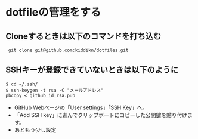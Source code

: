 # dotfileの管理をする
## Cloneするときは以下のコマンドを打ち込む
` git clone git@github.com:kiddikn/dotfiles.git`

## SSHキーが登録できていないときは以下のように
    $ cd ~/.ssh/
    $ ssh-keygen -t rsa -C "メールアドレス"
    pbcopy < github_id_rsa.pub

* GitHub Webページの「User settings」「SSH Key」へ。
* 「Add SSH key」に進んでクリップボートにコピーした公開鍵を貼り付けます。
* あともう少し設定

